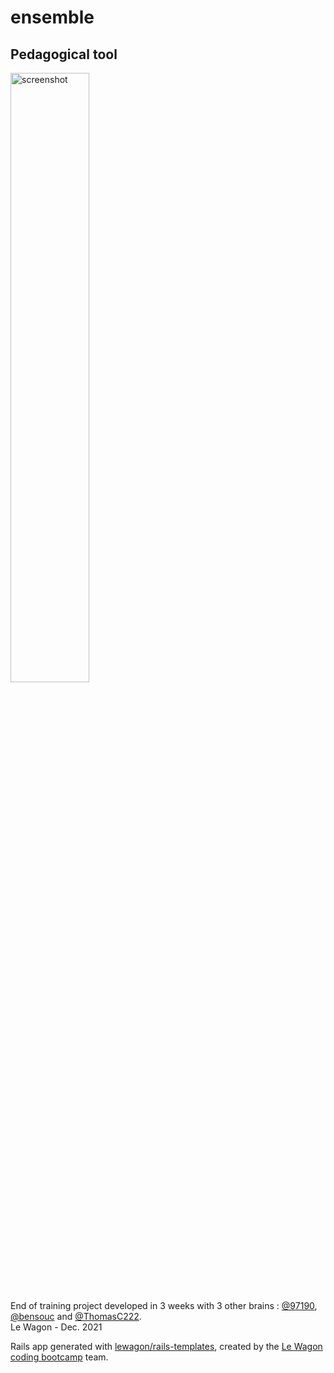 # ensemble
## Pedagogical tool

<img src="https://user-images.githubusercontent.com/89397894/149773590-c460658e-2781-43b9-9a3e-c3e7cebbd520.png" alt="screenshot" width="50%">

End of training project developed in 3 weeks with 3 other brains : <a href="https://github.com/97190">@97190</a>, <a href="https://github.com/bensouc">@bensouc</a> and <a href="https://github.com/ThomasC222">@ThomasC222</a>.<br>
Le Wagon - Dec. 2021

Rails app generated with [lewagon/rails-templates](https://github.com/lewagon/rails-templates), created by the [Le Wagon coding bootcamp](https://www.lewagon.com) team.

